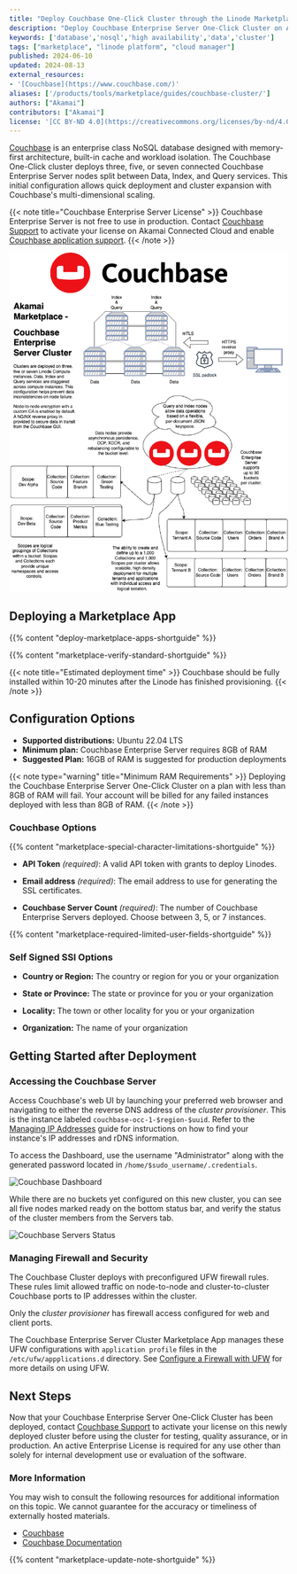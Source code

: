 ```yaml
---
title: "Deploy Couchbase One-Click Cluster through the Linode Marketplace"
description: "Deploy Couchbase Enterprise Server One-Click Cluster on Akamai Connected Cloud. Couchbase Enterprise Server is a high-performance NoSQL database, designed for scale."
keywords: ['database','nosql','high availability','data','cluster']
tags: ["marketplace", "linode platform", "cloud manager"]
published: 2024-06-10
updated: 2024-08-13
external_resources:
- '[Couchbase](https://www.couchbase.com/)'
aliases: ['/products/tools/marketplace/guides/couchbase-cluster/']
authors: ["Akamai"]
contributors: ["Akamai"]
license: '[CC BY-ND 4.0](https://creativecommons.org/licenses/by-nd/4.0)'
---
```


[Couchbase](https://www.couchbase.com/) is an enterprise class NoSQL database designed with memory-first architecture, built-in cache and workload isolation. The Couchbase One-Click cluster deploys three, five, or seven connected Couchbase Enterprise Server nodes split between Data, Index, and Query services. This initial configuration allows quick deployment and cluster expansion with Couchbase's multi-dimensional scaling.

{{< note title="Couchbase Enterprise Server License" >}}
Couchbase Enterprise Server is not free to use in production. Contact [Couchbase Support](https://www.couchbase.com/pricing/) to activate your license on Akamai Connected Cloud and enable [Couchbase application support](https://support.couchbase.com/hc/en-us/articles/360043247551-Accessing-Couchbase-Support).
{{< /note >}}

![Couchbase Enterprise Server Cluster Architecture](couchbase_ref_arch_white.png)

## Deploying a Marketplace App

{{% content "deploy-marketplace-apps-shortguide" %}}

{{% content "marketplace-verify-standard-shortguide" %}}

{{< note title="Estimated deployment time" >}}
Couchbase should be fully installed within 10-20 minutes after the Linode has finished provisioning.
{{< /note >}}

## Configuration Options

- **Supported distributions:** Ubuntu 22.04 LTS
- **Minimum plan:** Couchbase Enterprise Server requires 8GB of RAM
- **Suggested Plan:** 16GB of RAM is suggested for production deployments

{{< note type="warning" title="Minimum RAM Requirements" >}}
Deploying the Couchbase Enterprise Server One-Click Cluster on a plan with less than 8GB of RAM will fail. Your account will be billed for any failed instances deployed with less than 8GB of RAM.
{{< /note >}}

### Couchbase Options

{{% content "marketplace-special-character-limitations-shortguide" %}}

- **API Token** *(required)*: A valid API token with grants to deploy Linodes.

- **Email address** *(required)*: The email address to use for generating the SSL certificates.

- **Couchbase Server Count** *(required)*: The number of Couchbase Enterprise Servers deployed. Choose between 3, 5, or 7 instances.

{{% content "marketplace-required-limited-user-fields-shortguide" %}}

### Self Signed SSl Options

- **Country or Region:** The country or region for you or your organization

- **State or Province:** The state or province for you or your organization

- **Locality:** The town or other locality for you or your organization

- **Organization:** The name of your organization

## Getting Started after Deployment

### Accessing the Couchbase Server

Access Couchbase's web UI by launching your preferred web browser and navigating to either the reverse DNS address of the *cluster provisioner*. This is the instance labeled `couchbase-occ-1-$region-$uuid`. Refer to the [Managing IP Addresses](/docs/products/compute/compute-instances/guides/manage-ip-addresses/) guide for instructions on how to find your instance's IP addresses and rDNS information.

To access the Dashboard, use the username "Administrator" along with the generated password located in `/home/$sudo_username/.credentials`.

![Couchbase Dashboard](couchbase_dashboard.png)

While there are no buckets yet configured on this new cluster, you can see all five nodes marked ready on the bottom status bar, and verify the status of the cluster members from the Servers tab.

![Couchbase Servers Status](couchbase_servers.png)

### Managing Firewall and Security

The Couchbase Cluster deploys with preconfigured UFW firewall rules. These rules limit allowed traffic on node-to-node and cluster-to-cluster Couchbase ports to IP addresses within the cluster.

Only the *cluster provisioner* has firewall access configured for web and client ports.

The Couchbase Enterprise Server Cluster Marketplace App manages these UFW configurations with `application profile` files in the `/etc/ufw/appplications.d` directory. See [Configure a Firewall with UFW](docs/guides/security/firewalls/configure-firewall-with-ufw/index.md) for more details on using UFW.

## Next Steps

Now that your Couchbase Enterprise Server One-Click Cluster has been deployed, contact [Couchbase Support](https://www.couchbase.com/pricing/) to activate your license on this newly deployed cluster before using the cluster for testing, quality assurance, or in production. An active Enterprise License is required for any use other than solely for internal development use or evaluation of the software.

### More Information

You may wish to consult the following resources for additional information on this topic. We cannot guarantee for the accuracy or timeliness of externally hosted materials.

- [Couchbase](https://www.couchbase.com/)
- [Couchbase Documentation](https://docs.couchbase.com/home/server.html)

{{% content "marketplace-update-note-shortguide" %}}